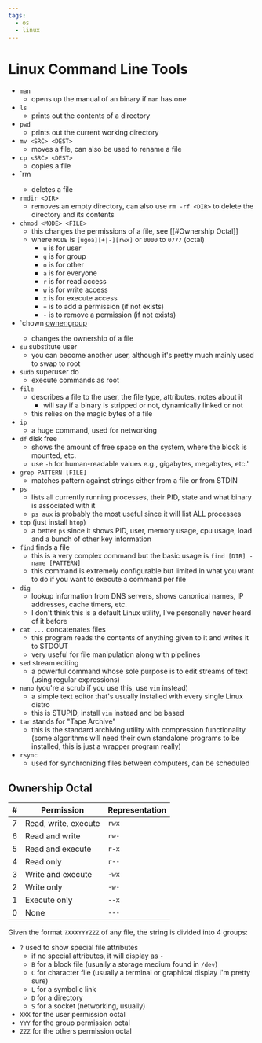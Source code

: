 ```yaml
---
tags:
  - os
  - linux
---
```

# Linux Command Line Tools

- `man`
   - opens up the manual of an binary if `man` has one
- `ls`
   - prints out the contents of a directory
- `pwd`
   - prints out the current working directory
- `mv <SRC> <DEST>`
   - moves a file, can also be used to rename a file
- `cp <SRC> <DEST>`
   - copies a file
- `rm <FILE>
   - deletes a file
- `rmdir <DIR>`
   - removes an empty directory, can also use `rm -rf <DIR>` to delete the directory and its contents
- `chmod <MODE> <FILE>`
   - this changes the permissions of a file, see [[#Ownership Octal]]
   - where `MODE` is `[ugoa][+|-][rwx]` or `0000` to `0777` (octal)
      - `u` is for user
      - `g` is for group
      - `o` is for other
      - `a` is for everyone
      - `r` is for read access
      - `w` is for write access
      - `x` is for execute access
      - `+` is to add a permission (if not exists)
      - `-` is to remove a permission (if not exists)
- `chown <owner:group> <FILE>
   - changes the ownership of a file
- `su` substitute user
   - you can become another user, although it's pretty much mainly used to swap to root
- `sudo` superuser do
   - execute commands as root
- `file`
   - describes a file to the user, the file type, attributes, notes about it
      - will say if a binary is stripped or not, dynamically linked or not
   - this relies on the magic bytes of a file
- `ip`
   - a huge command, used for networking
- `df` disk free
   - shows the amount of free space on the system, where the block is mounted, etc.
   - use `-h` for human-readable values e.g., gigabytes, megabytes, etc.'
- `grep PATTERN [FILE]`
   - matches pattern against strings either from a file or from STDIN
- `ps`
   - lists all currently running processes, their PID, state and what binary is associated with it
   - `ps aux` is probably the most useful since it will list ALL processes
- `top` (just install `htop`)
   - a better `ps` since it shows PID, user, memory usage, cpu usage, load and a bunch of other key information
- `find` finds a file
   - this is a very complex command but the basic usage is `find [DIR] -name [PATTERN]`
   - this command is extremely configurable but limited in what you want to do if you want to execute a command per file
- `dig`
   - lookup information from DNS servers, shows canonical names, IP addresses, cache timers, etc.
   - I don't think this is a default Linux utility, I've personally never heard of it before
- `cat ...` concatenates files
   - this program reads the contents of anything given to it and writes it to STDOUT
   - very useful for file manipulation along with pipelines
- `sed` stream editing
   - a powerful command whose sole purpose is to edit streams of text (using regular expressions)
- `nano` (you're a scrub if you use this, use `vim` instead)
   - a simple text editor that's usually installed with every single Linux distro
   - this is STUPID, install `vim` instead and be based
- `tar` stands for "Tape Archive"
    - this is the standard archiving utility with compression functionality (some algorithms will need their own standalone programs to be installed, this is just a wrapper program really)
- `rsync`
    - used for synchronizing files between computers, can be scheduled

## Ownership Octal

|#|Permission|Representation|
|-|-|-|
|7|Read, write, execute|`rwx`|
|6|Read and write|`rw-`|
|5|Read and execute|`r-x`|
|4|Read only|`r--`|
|3|Write and execute|`-wx`|
|2|Write only|`-w-`|
|1|Execute only|`--x`|
|0|None|`---`|

Given the format `?XXXYYYZZZ` of any file, the string is divided into 4 groups:

- `?` used to show special file attributes
   - if no special attributes, it will display as `-`
   - `B` for a block file (usually a storage medium found in `/dev`)
   - `C` for character file (usually a terminal or graphical display I'm pretty sure)
   - `L` for a symbolic link
   - `D` for a directory
   - `S` for a socket (networking, usually)
- `XXX` for the user permission octal
- `YYY` for the group permission octal
- `ZZZ` for the others permission octal
